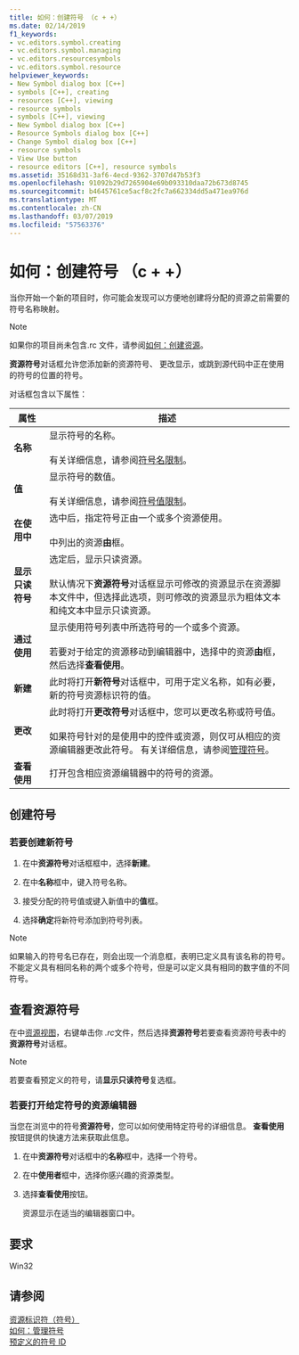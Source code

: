 ```yaml
---
title: 如何：创建符号 （c + +）
ms.date: 02/14/2019
f1_keywords:
- vc.editors.symbol.creating
- vc.editors.symbol.managing
- vc.editors.resourcesymbols
- vc.editors.symbol.resource
helpviewer_keywords:
- New Symbol dialog box [C++]
- symbols [C++], creating
- resources [C++], viewing
- resource symbols
- symbols [C++], viewing
- New Symbol dialog box [C++]
- Resource Symbols dialog box [C++]
- Change Symbol dialog box [C++]
- resource symbols
- View Use button
- resource editors [C++], resource symbols
ms.assetid: 35168d31-3af6-4ecd-9362-3707d47b53f3
ms.openlocfilehash: 91092b29d7265904e69b093310daa72b673d8745
ms.sourcegitcommit: b4645761ce5acf8c2fc7a662334dd5a471ea976d
ms.translationtype: MT
ms.contentlocale: zh-CN
ms.lasthandoff: 03/07/2019
ms.locfileid: "57563376"
---
```

# <a name="how-to-create-symbols-c"></a>如何：创建符号 （c + +）

当你开始一个新的项目时，你可能会发现可以方便地创建将分配的资源之前需要的符号名称映射。

> [!NOTE]
> 如果你的项目尚未包含.rc 文件，请参阅[如何：创建资源](../windows/how-to-create-a-resource-script-file.md)。

**资源符号**对话框允许您添加新的资源符号、 更改显示，或跳到源代码中正在使用的符号的位置的符号。

对话框包含以下属性：

|属性|描述|
|--------------------------|------------------------------------------|
|**名称**|显示符号的名称。<br/><br/>有关详细信息，请参阅[符号名限制](../windows/symbol-name-restrictions.md)。|
|**值**|显示符号的数值。<br/><br/>有关详细信息，请参阅[符号值限制](../windows/symbol-value-restrictions.md)。|
|**在使用中**|选中后，指定符号正由一个或多个资源使用。<br/><br/>中列出的资源**由**框。|
|**显示只读符号**|选定后，显示只读资源。<br/><br/>默认情况下**资源符号**对话框显示可修改的资源显示在资源脚本文件中，但选择此选项，则可修改的资源显示为粗体文本和纯文本中显示只读资源。|
|**通过使用**|显示使用符号列表中所选符号的一个或多个资源。<br/><br/>若要对于给定的资源移动到编辑器中，选择中的资源**由**框，然后选择**查看使用**。|
|**新建**|此时将打开**新符号**对话框中，可用于定义名称，如有必要，新的符号资源标识符的值。|
|**更改**|此时将打开**更改符号**对话框中，您可以更改名称或符号值。<br/><br/>如果符号针对的是使用中的控件或资源，则仅可从相应的资源编辑器更改此符号。 有关详细信息，请参阅[管理符号](../windows/changing-unassigned-symbols.md)。|
|**查看使用**|打开包含相应资源编辑器中的符号的资源。|

## <a name="create-symbols"></a>创建符号

### <a name="to-create-a-new-symbol"></a>若要创建新符号

1. 在中**资源符号**对话框框中，选择**新建**。

1. 在中**名称**框中，键入符号名称。

1. 接受分配的符号值或键入新值中的**值**框。

1. 选择**确定**将新符号添加到符号列表。

> [!NOTE]
> 如果输入的符号名已存在，则会出现一个消息框，表明已定义具有该名称的符号。 不能定义具有相同名称的两个或多个符号，但是可以定义具有相同的数字值的不同符号。

## <a name="to-view-resource-symbols"></a>查看资源符号

在中[资源视图](/windows/how-to-create-a-resource-script-file#create-resources)，右键单击你 *.rc*文件，然后选择**资源符号**若要查看资源符号表中的**资源符号**对话框。

> [!NOTE]
> 若要查看预定义的符号，请**显示只读符号**复选框。

### <a name="to-open-the-resource-editor-for-a-given-symbol"></a>若要打开给定符号的资源编辑器

当您在浏览中的符号**资源符号**，您可以如何使用特定符号的详细信息。 **查看使用**按钮提供的快速方法来获取此信息。

1. 在中**资源符号**对话框中的**名称**框中，选择一个符号。

1. 在中**使用者**框中，选择你感兴趣的资源类型。

1. 选择**查看使用**按钮。

   资源显示在适当的编辑器窗口中。

## <a name="requirements"></a>要求

Win32

## <a name="see-also"></a>请参阅

[资源标识符（符号）](../windows/symbols-resource-identifiers.md)<br/>
[如何：管理符号](../windows/changing-a-symbol-or-symbol-name-id.md)<br/>
[预定义的符号 ID](../windows/predefined-symbol-ids.md)<br/>